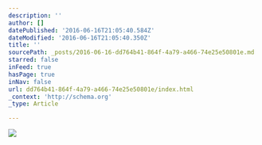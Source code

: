 ```yaml
---
description: ''
author: []
datePublished: '2016-06-16T21:05:40.584Z'
dateModified: '2016-06-16T21:05:40.350Z'
title: ''
sourcePath: _posts/2016-06-16-dd764b41-864f-4a79-a466-74e25e50801e.md
starred: false
inFeed: true
hasPage: true
inNav: false
url: dd764b41-864f-4a79-a466-74e25e50801e/index.html
_context: 'http://schema.org'
_type: Article

---
```

![](https://the-grid-user-content.s3-us-west-2.amazonaws.com/f5335b52-5aa7-4473-a09b-2ee3be2dd9d4.jpg)